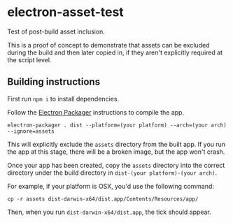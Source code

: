 # electron-asset-test

Test of post-build asset inclusion.

This is a proof of concept to demonstrate that assets can be excluded during the build and then later copied in, if they aren't explicitly required at the script level.

## Building instructions

First run `npm i` to install dependencies.

Follow the [Electron Packager](https://github.com/electron-userland/electron-packager) instructions to compile the app.

`electron-packager . dist --platform=(your platform) --arch=(your arch) --ignore=assets`

This will explicitly exclude the `assets` directory from the built app. If you run the app at this stage, there will be a broken image, but the app won't crash.

Once your app has been created, copy the `assets` directory into the correct directory under the build directory in `dist-(your platform)-(your arch)`.

For example, if your platform is OSX, you'd use the following command:

`cp -r assets dist-darwin-x64/dist.app/Contents/Resources/app/`

Then, when you run `dist-darwin-x64/dist.app`, the tick should appear.
